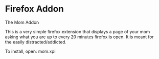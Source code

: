 # Firefox Addon

The Mom Addon

This is a very simple firefox extension that displays a page of your mom asking what you are up to every 20 minutes firefox is open. It is meant for the easily distracted/addicted. 

To install, open: mom.xpi

